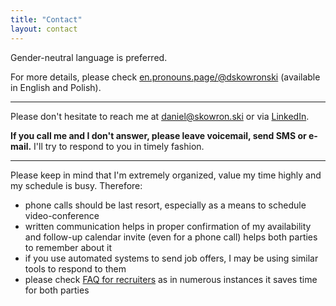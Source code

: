 ```yaml
---
title: "Contact"
layout: contact
---
```


Gender-neutral language is preferred.
  
For more details, please check [en.pronouns.page/@dskowronski](https://en.pronouns.page/@dskowronski) (available in English and Polish).

---

Please don't hesitate to reach me at [daniel@skowron.ski](mailto:daniel@skowron.ski) or via [LinkedIn](https://linkedin.com/in/daniel-skowronski/). 

**If you call me and I don't answer, please leave voicemail, send SMS or e-mail.** I'll try to respond to you in timely fashion.

---

Please keep in mind that I'm extremely organized, value my time highly and my schedule is busy. Therefore:
- phone calls should be last resort, especially as a means to schedule video-conference
- written communication helps in proper confirmation of my availability and follow-up calendar invite (even for a phone call) helps both parties to remember about it
- if you use automated systems to send job offers, I may be using similar tools to respond to them
- please check [FAQ for recruiters](/faq/) as in numerous instances it saves time for both parties

